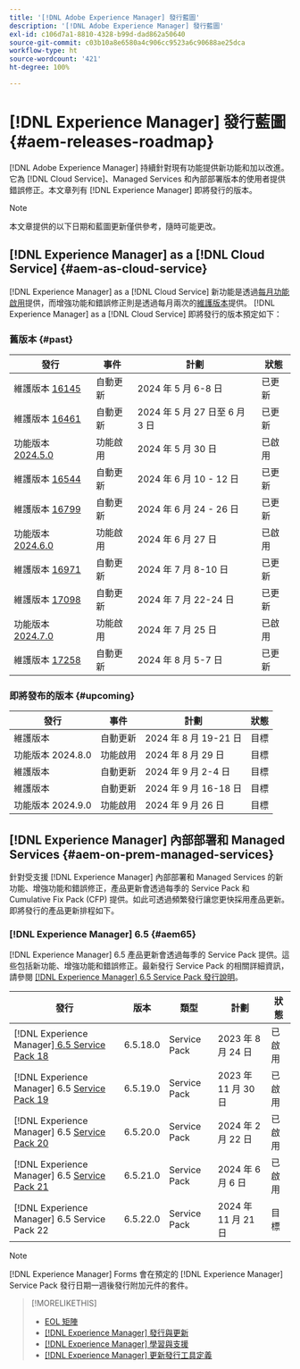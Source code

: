 ```yaml
---
title: '[!DNL Adobe Experience Manager] 發行藍圖'
description: '[!DNL Adobe Experience Manager] 發行藍圖'
exl-id: c106d7a1-8810-4328-b99d-dad862a50640
source-git-commit: c03b10a8e6580a4c906cc9523a6c90688ae25dca
workflow-type: ht
source-wordcount: '421'
ht-degree: 100%

---
```



# [!DNL Experience Manager] 發行藍圖 {#aem-releases-roadmap}

[!DNL Adobe Experience Manager] 持續針對現有功能提供新功能和加以改進。它為 [!DNL Cloud Service]、Managed Services 和內部部署版本的使用者提供錯誤修正。本文章列有 [!DNL Experience Manager] 即將發行的版本。

>[!NOTE]
>
>本文章提供的以下日期和藍圖更新僅供參考，隨時可能更改。

## [!DNL Experience Manager] as a [!DNL Cloud Service] {#aem-as-cloud-service}

[!DNL Experience Manager] as a [!DNL Cloud Service] 新功能是透過[每月功能啟用](https://experienceleague.adobe.com/zh-hant/docs/experience-manager-cloud-service/content/release-notes/release-notes/release-notes-current)提供，而增強功能和錯誤修正則是透過每月兩次的[維護版本](https://experienceleague.adobe.com/zh-hant/docs/experience-manager-cloud-service/content/release-notes/maintenance/latest)提供。
[!DNL Experience Manager] as a [!DNL Cloud Service] 即將發行的版本預定如下：

### 舊版本 {#past}

| 發行 | 事件 | 計劃 | 狀態 |
|---|---|---|---|
| 維護版本 [16145](https://experienceleague.adobe.com/zh-hant/docs/experience-manager-cloud-service/content/release-notes/maintenance/2024/2024-5-0#release-16145) | 自動更新 | 2024 年 5 月 6-8 日 | 已更新 |
| 維護版本 [16461](https://experienceleague.adobe.com/zh-hant/docs/experience-manager-cloud-service/content/release-notes/maintenance/2024/2024-5-0#release-16461) | 自動更新 | 2024 年 5 月 27 日至 6 月 3 日 | 已更新 |
| 功能版本 [2024.5.0](https://experienceleague.adobe.com/zh-hant/docs/experience-manager-cloud-service/content/release-notes/release-notes/2024/release-notes-2024-5-0) | 功能啟用 | 2024 年 5 月 30 日 | 已啟用 |
| 維護版本 [16544](https://experienceleague.adobe.com/zh-hant/docs/experience-manager-cloud-service/content/release-notes/maintenance/2024/2024-6-0#release-16544) | 自動更新 | 2024 年 6 月 10 - 12 日 | 已更新 |
| 維護版本 [16799](https://experienceleague.adobe.com/zh-hant/docs/experience-manager-cloud-service/content/release-notes/maintenance/2024/2024-6-0#release-16799) | 自動更新 | 2024 年 6 月 24 - 26 日 | 已更新 |
| 功能版本 [2024.6.0](https://experienceleague.adobe.com/zh-hant/docs/experience-manager-cloud-service/content/release-notes/release-notes/2024/release-notes-2024-6-0) | 功能啟用 | 2024 年 6 月 27 日 | 已啟用 |
| 維護版本 [16971](https://experienceleague.adobe.com/zh-hant/docs/experience-manager-cloud-service/content/release-notes/maintenance/2024/2024-7-0#release-16971) | 自動更新 | 2024 年 7 月 8-10 日 | 已更新 |
| 維護版本 [17098](https://experienceleague.adobe.com/zh-hant/docs/experience-manager-cloud-service/content/release-notes/maintenance/2024/2024-7-0#release-17098) | 自動更新 | 2024 年 7 月 22-24 日 | 已更新 |
| 功能版本 [2024.7.0](https://experienceleague.adobe.com/zh-hant/docs/experience-manager-cloud-service/content/release-notes/release-notes/release-notes-current) | 功能啟用 | 2024 年 7 月 25 日 | 已啟用 |
| 維護版本 [17258](https://experienceleague.adobe.com/zh-hant/docs/experience-manager-cloud-service/content/release-notes/maintenance/latest) | 自動更新 | 2024 年 8 月 5-7 日 | 已更新 |

### 即將發布的版本 {#upcoming}

| 發行 | 事件 | 計劃 | 狀態 |
|---|---|---|---|
| 維護版本 | 自動更新 | 2024 年 8 月 19-21 日 | 目標 |
| 功能版本 2024.8.0 | 功能啟用 | 2024 年 8 月 29 日 | 目標 |
| 維護版本 | 自動更新 | 2024 年 9 月 2-4 日 | 目標 |
| 維護版本 | 自動更新 | 2024 年 9 月 16-18 日 | 目標 |
| 功能版本 2024.9.0 | 功能啟用 | 2024 年 9 月 26 日 | 目標 |

## [!DNL Experience Manager] 內部部署和 Managed Services {#aem-on-prem-managed-services}

針對受支援 [!DNL Experience Manager] 內部部署和 Managed Services 的新功能、增強功能和錯誤修正，產品更新會透過每季的 Service Pack 和 Cumulative Fix Pack (CFP) 提供。如此可透過頻繁發行讓您更快採用產品更新。即將發行的產品更新排程如下。

### [!DNL Experience Manager] 6.5 {#aem65}

[!DNL Experience Manager] 6.5 產品更新會透過每季的 Service Pack 提供。這些包括新功能、增強功能和錯誤修正。最新發行 Service Pack 的相關詳細資訊，請參閱 [[!DNL Experience Manager] 6.5 Service Pack 發行說明](https://experienceleague.adobe.com/zh-hant/docs/experience-manager-65/content/release-notes/release-notes)。

| 發行 | 版本 | 類型 | 計劃 | 狀態 |
|---|---|---|---|---|
| [!DNL Experience Manager][ 6.5 Service Pack 18](https://experienceleague.adobe.com/zh-hant/docs/experience-manager-65/content/release-notes/service-pack/6-5-18) | 6.5.18.0 | Service Pack | 2023 年 8 月 24 日 | 已啟用 |
| [!DNL Experience Manager] 6.5 [Service Pack 19](https://experienceleague.adobe.com/zh-hant/docs/experience-manager-65/content/release-notes/service-pack/6-5-19) | 6.5.19.0 | Service Pack | 2023 年 11 月 30 日 | 已啟用 |
| [!DNL Experience Manager] 6.5 [Service Pack 20](https://experienceleague.adobe.com/zh-hant/docs/experience-manager-65/content/release-notes/service-pack/6-5-20) | 6.5.20.0 | Service Pack | 2024 年 2 月 22 日 | 已啟用 |
| [!DNL Experience Manager] 6.5 [Service Pack 21](https://experienceleague.adobe.com/zh-hant/docs/experience-manager-65/content/release-notes/release-notes) | 6.5.21.0 | Service Pack | 2024 年 6 月 6 日 | 已啟用 |
| [!DNL Experience Manager] 6.5 Service Pack 22 | 6.5.22.0 | Service Pack | 2024 年 11 月 21 日 | 目標 |

>[!NOTE]
>
>[!DNL Experience Manager] Forms 會在預定的 [!DNL Experience Manager] Service Pack 發行日期一週後發行附加元件的套件。

>[!MORELIKETHIS]
>
>* [EOL 矩陣](https://helpx.adobe.com/tw/support/programs/eol-matrix.html)
>* [[!DNL Experience Manager] 發行與更新](https://experienceleague.adobe.com/zh-hant/docs/experience-manager-release-information/aem-release-updates/aem-releases-updates)
>* [[!DNL Experience Manager] 學習與支援](https://experienceleague.adobe.com/zh-hant/docs/experience-manager-cloud-service)
>* [[!DNL Experience Manager] 更新發行工具定義](/help/using/update-release-vehicle-definitions.md)
